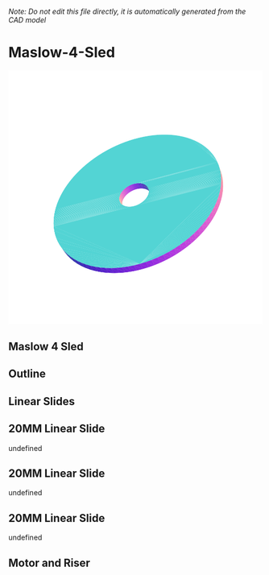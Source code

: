 ###### Note: Do not edit this file directly, it is automatically generated from the CAD model

# Maslow-4-Sled

![](/project.svg)

## Maslow 4 Sled


## Outline


## Linear Slides


## 20MM Linear Slide


undefined


## 20MM Linear Slide


undefined


## 20MM Linear Slide


undefined


## Motor and Riser


